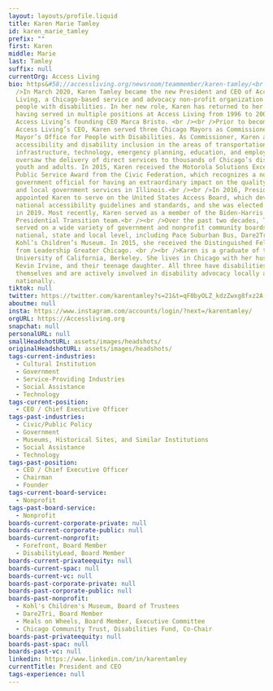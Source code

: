 ```yaml
---
layout: layouts/profile.liquid
title: Karen Marie Tamley
id: karen_marie_tamley
prefix: ""
first: Karen
middle: Marie
last: Tamley
suffix: null
currentOrg: Access Living
bio: https&#58;//accessliving.org/newsroom/teammember/karen-tamley/<br /><br
  />In March 2020, Karen Tamley became the new President and CEO of Access
  Living, a Chicago-based service and advocacy non-profit organization for
  people with disabilities. In her new role, Karen has returned to her roots,
  having served in multiple positions at Access Living from 1996 to 2005, under
  Access Living’s founding CEO Marca Bristo. <br /><br />Prior to becoming
  Access Living’s CEO, Karen served three Chicago Mayors as Commissioner of the
  Mayor’s Office for People with Disabilities. As Commissioner, Karen advanced
  accessibility and disability inclusion in the areas of transportation, city
  infrastructure, technology, emergency planning, education, and employment and
  oversaw the delivery of direct services to thousands of Chicago’s disabled
  youth and adults. In 2015, Karen received the Motorola Solutions Excellence in
  Public Service Award from the Civic Federation, which recognizes a non-elected
  government official for having an extraordinary impact on the quality of state
  and local government services in Illinois.<br /><br />In 2016, President Obama
  appointed Karen to serve on the United States Access Board, which develops
  national accessibility guidelines and standards, and she was elected as Chair
  in 2019. Most recently, Karen served as a member of the Biden-Harris
  Presidential Transition team.<br /><br />Over the past two decades, Tamley has
  served on a wide variety of government and nonprofit community boards at the
  national, state and local level, including Pace Suburban Bus, Dare2Tri and
  Kohl’s Children’s Museum. In 2015, she received the Distinguished Fellow award
  from Leadership Greater Chicago. <br /><br />Karen is a graduate of the
  University of California, Berkeley. She lives in Chicago with her husband,
  Kevin Irvine, and their teenage daughter. All three have disabilities
  themselves and are actively involved in disability advocacy locally and
  nationally.
tiktok: null
twitter: https://twitter.com/karentamley?s=21&t=qF0byOLZ_kdzZwxg8fxz2A
aboutme: null
insta: https://www.instagram.com/accounts/login/?next=/karentamley/
orgURL: https://Accessliving.org
snapchat: null
personalURL: null
smallHeadshotURL: assets/images/headshots/
originalHeadshotURL: assets/images/headshots/
tags-current-industries:
  - Cultural Institution
  - Government
  - Service-Providing Industries
  - Social Assistance
  - Technology
tags-current-position:
  - CEO / Chief Executive Officer
tags-past-industries:
  - Civic/Public Policy
  - Government
  - Museums, Historical Sites, and Similar Institutions
  - Social Assistance
  - Technology
tags-past-position:
  - CEO / Chief Executive Officer
  - Chairman
  - Founder
tags-current-board-service:
  - Nonprofit
tags-past-board-service:
  - Nonprofit
boards-current-corporate-private: null
boards-current-corporate-public: null
boards-current-nonprofit:
  - Forefront, Board Member
  - DisabilityLead, Board Member
boards-current-privateequity: null
boards-current-spac: null
boards-current-vc: null
boards-past-corporate-private: null
boards-past-corporate-public: null
boards-past-nonprofit:
  - Kohl's Children's Museum, Board of Trustees
  - Dare2Tri, Board Member
  - Meals on Wheels, Board Member, Executive Committee
  - Chicago Community Trust, Disabilities Fund, Co-Chair
boards-past-privateequity: null
boards-past-spac: null
boards-past-vc: null
linkedin: https://www.linkedin.com/in/karentamley
currentTitle: President and CEO
tags-experience: null
---
```

